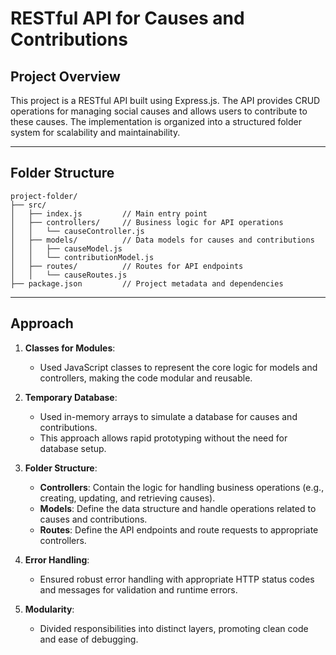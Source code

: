 # RESTful API for Causes and Contributions

## Project Overview
This project is a RESTful API built using Express.js. The API provides CRUD operations for managing social causes and allows users to contribute to these causes. The implementation is organized into a structured folder system for scalability and maintainability.

---

## Folder Structure
```
project-folder/
├── src/
│   ├── index.js         // Main entry point
│   ├── controllers/     // Business logic for API operations
│   │   └── causeController.js
│   ├── models/          // Data models for causes and contributions
│   │   ├── causeModel.js
│   │   └── contributionModel.js
│   ├── routes/          // Routes for API endpoints
│   │   └── causeRoutes.js
├── package.json         // Project metadata and dependencies
```

---

## Approach
1. **Classes for Modules**: 
   - Used JavaScript classes to represent the core logic for models and controllers, making the code modular and reusable.

2. **Temporary Database**:
   - Used in-memory arrays to simulate a database for causes and contributions.
   - This approach allows rapid prototyping without the need for database setup.

3. **Folder Structure**:
   - **Controllers**: Contain the logic for handling business operations (e.g., creating, updating, and retrieving causes).
   - **Models**: Define the data structure and handle operations related to causes and contributions.
   - **Routes**: Define the API endpoints and route requests to appropriate controllers.

4. **Error Handling**:
   - Ensured robust error handling with appropriate HTTP status codes and messages for validation and runtime errors.

5. **Modularity**:
   - Divided responsibilities into distinct layers, promoting clean code and ease of debugging.
